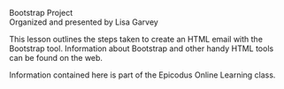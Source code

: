 Bootstrap Project <br/>
Organized and presented by Lisa Garvey

This lesson outlines the steps taken to create an HTML email with the Bootstrap tool.  Information about Bootstrap and other handy HTML tools can be found on the web. 

Information contained here is part of the Epicodus Online Learning class.

